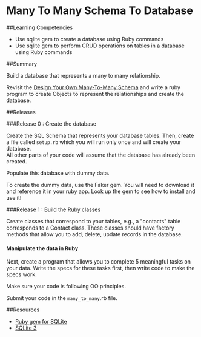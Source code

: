 # Many To Many Schema To Database 
 
##Learning Competencies 

* Use sqlite gem to create a database using Ruby commands
* Use sqlite gem to perform CRUD operations on tables in a database using Ruby commands

##Summary 

 Build a database that represents a many to many relationship.

Revisit the [Design Your Own Many-To-Many Schema]( https://github.com/sea-lions-2014/database-drill-many-to-many-schema-challenge)  and write a ruby program to create Objects to represent the relationships and create the database.

##Releases

###Release 0 : Create the database

Create the SQL Schema that represents your database tables.  Then, create a file called  `setup.rb` which you will run only once and will create your database.  
All other parts of your code will assume that the database has already been created.

Populate this database with dummy data.

To create the dummy data, use the Faker gem. You will need to download it and reference it in your ruby app. Look up the gem to see how to install and use it!


###Release 1 : Build the Ruby classes

Create classes that correspond to your tables, e.g., a "contacts" table corresponds to a Contact class.  These classes should have factory methods that allow you to add, delete, update records in the database. 

#### Manipulate the data in Ruby

Next, create a program that allows you to complete 5 meaningful tasks on your data.   Write the specs for these tasks first, then write code to make the specs work.

Make sure your code is following OO principles.

Submit your code in the `many_to_many`.rb file.
 

<!-- ##Optimize Your Learning  -->

##Resources

* [Ruby gem for SQLite](https://github.com/luislavena/sqlite3-ruby)
* [SQLite 3](http://sqlite-ruby.rubyforge.org/sqlite3)

